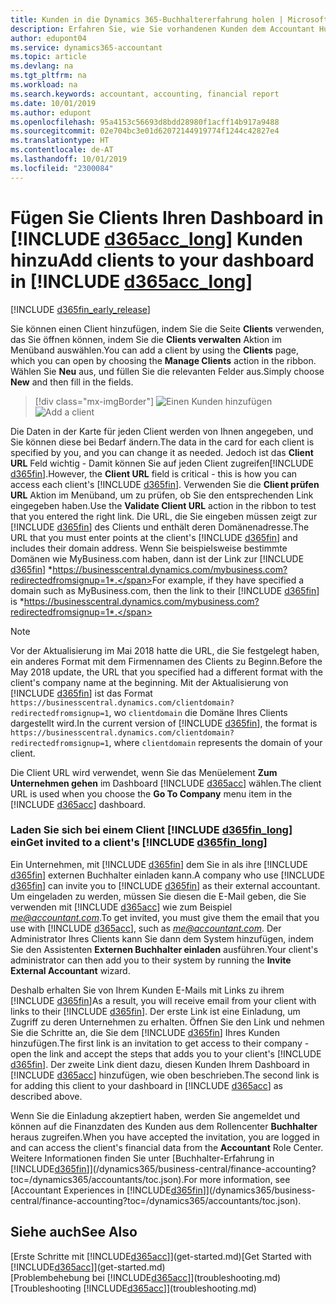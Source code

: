 ```yaml
---
title: Kunden in die Dynamics 365-Buchhaltererfahrung holen | Microsoft Docs
description: Erfahren Sie, wie Sie vorhandenen Kunden dem Accountant Hub für Dynamics 365 hinzufügen.
author: edupont04
ms.service: dynamics365-accountant
ms.topic: article
ms.devlang: na
ms.tgt_pltfrm: na
ms.workload: na
ms.search.keywords: accountant, accounting, financial report
ms.date: 10/01/2019
ms.author: edupont
ms.openlocfilehash: 95a4153c56693d8bdd28980f1acff14b917a9488
ms.sourcegitcommit: 02e704bc3e01d62072144919774f1244c42827e4
ms.translationtype: HT
ms.contentlocale: de-AT
ms.lasthandoff: 10/01/2019
ms.locfileid: "2300084"
---
```

# <a name="add-clients-to-your-dashboard-in-include-d365acc_longincludesd365acc_long_mdmd"></a><span data-ttu-id="94c8f-103">Fügen Sie Clients Ihren Dashboard in [!INCLUDE [d365acc_long](includes/d365acc_long_md.md)] Kunden hinzu</span><span class="sxs-lookup"><span data-stu-id="94c8f-103">Add clients to your dashboard in [!INCLUDE [d365acc_long](includes/d365acc_long_md.md)]</span></span>
[!INCLUDE [d365fin_early_release](includes/d365fin_early_release.md.md)]

<span data-ttu-id="94c8f-104">Sie können einen Client hinzufügen, indem Sie die Seite **Clients** verwenden, das Sie öffnen können, indem Sie die **Clients verwalten** Aktion im Menüband auswählen.</span><span class="sxs-lookup"><span data-stu-id="94c8f-104">You can add a client by using the **Clients** page, which you can open by choosing the **Manage Clients** action in the ribbon.</span></span> <span data-ttu-id="94c8f-105">Wählen Sie **Neu** aus, und füllen Sie die relevanten Felder aus.</span><span class="sxs-lookup"><span data-stu-id="94c8f-105">Simply choose **New** and then fill in the fields.</span></span>  

> [!div class="mx-imgBorder"]
> <span data-ttu-id="94c8f-106">![Einen Kunden hinzufügen](./media/accountant-add-client/manage-client.png)</span><span class="sxs-lookup"><span data-stu-id="94c8f-106">![Add a client](./media/accountant-add-client/manage-client.png)</span></span>

<span data-ttu-id="94c8f-107">Die Daten in der Karte für jeden Client werden von Ihnen angegeben, und Sie können diese bei Bedarf ändern.</span><span class="sxs-lookup"><span data-stu-id="94c8f-107">The data in the card for each client is specified by you, and you can change it as needed.</span></span> <span data-ttu-id="94c8f-108">Jedoch ist das **Client URL** Feld wichtig - Damit können Sie auf jeden Client zugreifen[!INCLUDE [d365fin](includes/d365fin_md.md)].</span><span class="sxs-lookup"><span data-stu-id="94c8f-108">However, the **Client URL** field is critical - this is how you can access each client's [!INCLUDE [d365fin](includes/d365fin_md.md)].</span></span> <span data-ttu-id="94c8f-109">Verwenden Sie die **Client prüfen URL** Aktion im Menüband, um zu prüfen, ob Sie den entsprechenden Link eingegeben haben.</span><span class="sxs-lookup"><span data-stu-id="94c8f-109">Use the **Validate Client URL** action in the ribbon to test that you entered the right link.</span></span> <span data-ttu-id="94c8f-110">Die URL, die Sie eingeben müssen zeigt zur  [!INCLUDE [d365fin](includes/d365fin_md.md)] des Clients und enthält deren Domänenadresse.</span><span class="sxs-lookup"><span data-stu-id="94c8f-110">The URL that you must enter points at the client's [!INCLUDE [d365fin](includes/d365fin_md.md)] and includes their domain address.</span></span> <span data-ttu-id="94c8f-111">Wenn Sie beispielsweise bestimmte Domänen wie MyBusiness.com haben, dann ist der Link zur  [!INCLUDE [d365fin](includes/d365fin_md.md)] *https://businesscentral.dynamics.com/mybusiness.com?redirectedfromsignup=1*.</span><span class="sxs-lookup"><span data-stu-id="94c8f-111">For example, if they have specified a domain such as MyBusiness.com, then the link to their [!INCLUDE [d365fin](includes/d365fin_md.md)] is *https://businesscentral.dynamics.com/mybusiness.com?redirectedfromsignup=1*.</span></span>  

> [!NOTE]
>  <span data-ttu-id="94c8f-112">Vor der Aktualisierung im Mai 2018 hatte die URL, die Sie festgelegt haben, ein anderes Format mit dem Firmennamen des Clients zu Beginn.</span><span class="sxs-lookup"><span data-stu-id="94c8f-112">Before the May 2018 update, the URL that you specified had a different format with the client's company name at the beginning.</span></span> <span data-ttu-id="94c8f-113">Mit der Aktualisierung von [!INCLUDE [d365fin](includes/d365fin_md.md)] ist das Format ```https://businesscentral.dynamics.com/clientdomain?redirectedfromsignup=1```, wo ```clientdomain``` die Domäne Ihres Clients dargestellt wird.</span><span class="sxs-lookup"><span data-stu-id="94c8f-113">In the current version of [!INCLUDE [d365fin](includes/d365fin_md.md)], the format is ```https://businesscentral.dynamics.com/clientdomain?redirectedfromsignup=1```, where ```clientdomain``` represents the domain of your client.</span></span>  

<span data-ttu-id="94c8f-114">Die Client URL wird verwendet, wenn Sie das Menüelement **Zum Unternehmen gehen** im Dashboard [!INCLUDE [d365acc](includes/d365acc_md.md)] wählen.</span><span class="sxs-lookup"><span data-stu-id="94c8f-114">The client URL is used when you choose the **Go To Company** menu item in the [!INCLUDE [d365acc](includes/d365acc_md.md)] dashboard.</span></span>  

### <a name="get-invited-to-a-clients-include-d365fin_longincludesd365fin_long_mdmd"></a><span data-ttu-id="94c8f-115">Laden Sie sich bei einem Client [!INCLUDE [d365fin_long](includes/d365fin_long_md.md)] ein</span><span class="sxs-lookup"><span data-stu-id="94c8f-115">Get invited to a client's [!INCLUDE [d365fin_long](includes/d365fin_long_md.md)]</span></span>
<span data-ttu-id="94c8f-116">Ein Unternehmen, mit [!INCLUDE [d365fin](includes/d365fin_md.md)] dem Sie in als ihre [!INCLUDE [d365fin](includes/d365fin_md.md)] externen Buchhalter einladen kann.</span><span class="sxs-lookup"><span data-stu-id="94c8f-116">A company who use [!INCLUDE [d365fin](includes/d365fin_md.md)] can invite you to [!INCLUDE [d365fin](includes/d365fin_md.md)] as their external accountant.</span></span> <span data-ttu-id="94c8f-117">Um eingeladen zu werden, müssen Sie diesen die E-Mail geben, die Sie verwenden mit [!INCLUDE [d365acc](includes/d365acc_md.md)] wie zum Beispiel <em>me@accountant.com</em>.</span><span class="sxs-lookup"><span data-stu-id="94c8f-117">To get invited, you must give them the email that you use with [!INCLUDE [d365acc](includes/d365acc_md.md)], such as <em>me@accountant.com</em>.</span></span> <span data-ttu-id="94c8f-118">Der Administrator Ihres Clients kann Sie dann dem System hinzufügen, indem Sie den Assistenten **Externen Buchhalter einladen** ausführen.</span><span class="sxs-lookup"><span data-stu-id="94c8f-118">Your client's administrator can then add you to their system by running the **Invite External Accountant** wizard.</span></span>  

<span data-ttu-id="94c8f-119">Deshalb erhalten Sie von Ihrem Kunden E-Mails mit Links zu ihrem [!INCLUDE [d365fin](includes/d365fin_md.md)]</span><span class="sxs-lookup"><span data-stu-id="94c8f-119">As a result, you will receive email from your client with links to their [!INCLUDE [d365fin](includes/d365fin_md.md)].</span></span> <span data-ttu-id="94c8f-120">Der erste Link ist eine Einladung, um Zugriff zu deren Unternehmen zu erhalten. Öffnen Sie den Link und nehmen Sie die Schritte an, die Sie dem [!INCLUDE [d365fin](includes/d365fin_md.md)] Ihres Kunden hinzufügen.</span><span class="sxs-lookup"><span data-stu-id="94c8f-120">The first link is an invitation to get access to their company - open the link and accept the steps that adds you to your client's [!INCLUDE [d365fin](includes/d365fin_md.md)].</span></span> <span data-ttu-id="94c8f-121">Der zweite Link dient dazu, diesen Kunden Ihrem Dashboard in [!INCLUDE [d365acc](includes/d365acc_md.md)] hinzufügen, wie oben beschrieben.</span><span class="sxs-lookup"><span data-stu-id="94c8f-121">The second link is for adding this client to your dashboard in [!INCLUDE [d365acc](includes/d365acc_md.md)] as described above.</span></span>  

<span data-ttu-id="94c8f-122">Wenn Sie die Einladung akzeptiert haben, werden Sie angemeldet und können auf die Finanzdaten des Kunden aus dem Rollencenter **Buchhalter** heraus zugreifen.</span><span class="sxs-lookup"><span data-stu-id="94c8f-122">When you have accepted the invitation, you are logged in and can access the client's financial data from the **Accountant** Role Center.</span></span> <span data-ttu-id="94c8f-123">Weitere Informationen finden Sie unter [Buchhalter-Erfahrung in [!INCLUDE[d365fin](includes/d365fin_md.md)]](/dynamics365/business-central/finance-accounting?toc=/dynamics365/accountants/toc.json).</span><span class="sxs-lookup"><span data-stu-id="94c8f-123">For more information, see [Accountant Experiences in [!INCLUDE[d365fin](includes/d365fin_md.md)]](/dynamics365/business-central/finance-accounting?toc=/dynamics365/accountants/toc.json).</span></span>  

## <a name="see-also"></a><span data-ttu-id="94c8f-124">Siehe auch</span><span class="sxs-lookup"><span data-stu-id="94c8f-124">See Also</span></span>
<span data-ttu-id="94c8f-125">[Erste Schritte mit [!INCLUDE[d365acc](includes/d365acc_md.md)]](get-started.md)</span><span class="sxs-lookup"><span data-stu-id="94c8f-125">[Get Started with [!INCLUDE[d365acc](includes/d365acc_md.md)]](get-started.md)</span></span>  
<span data-ttu-id="94c8f-126">[Problembehebung bei [!INCLUDE[d365acc](includes/d365acc_md.md)]](troubleshooting.md)</span><span class="sxs-lookup"><span data-stu-id="94c8f-126">[Troubleshooting [!INCLUDE[d365acc](includes/d365acc_md.md)]](troubleshooting.md)</span></span>  
